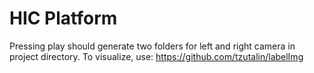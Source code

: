 # HIC Platform
 Pressing play should generate two folders for left and right camera in project directory. To visualize, use: https://github.com/tzutalin/labelImg
